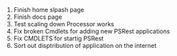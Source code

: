 1. Finish home slpash page
2. Finish docs page 
3. Test scaling down Processor works
4. Fix broken Cmdlets for adding new PSRest applications
5. Fix CMDLETS for startig PSRest
6. Sort out disptribution of application on the internet
